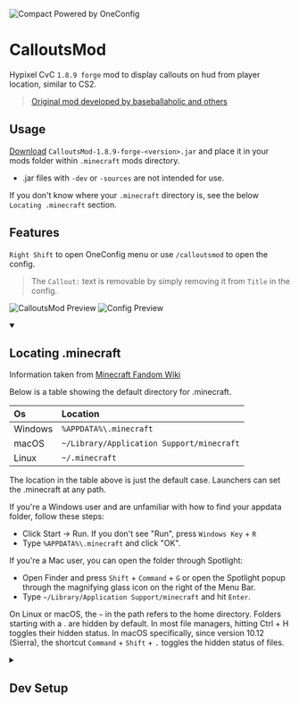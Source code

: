 ![Compact Powered by OneConfig](https://polyfrost.org/img/compact_vector.svg)
# CalloutsMod
Hypixel CvC `1.8.9 forge` mod to display callouts on hud from player location, similar to CS2.

> [Original mod developed by baseballaholic and others](https://github.com/baseballaholic/callouts-mod/)

## Usage
[Download](https://github.com/iamnoyou/CalloutsMod/releases) `CalloutsMod-1.8.9-forge-<version>.jar` and place it in your mods folder within `.minecraft` mods directory.
- .jar files with `-dev` or `-sources` are not intended for use.

If you don't know where your `.minecraft` directory is, see the below `Locating .minecraft` section.

## Features
`Right Shift` to open OneConfig menu or use `/calloutsmod` to open the config.
> The `Callout:` text is removable by simply removing it from `Title` in the config.

![CalloutsMod Preview](https://i.imgur.com/jDN2G4W.png)
![Config Preview](https://i.imgur.com/XKUQV5G.png)

<details open>
  <summary>
    <h2>
      Locating .minecraft
    </h2>
  </summary>

Information taken from [Minecraft Fandom Wiki](https://minecraft.fandom.com/wiki/.minecraft)

Below is a table showing the default directory for .minecraft.

| Os      | Location                                  |
|:--------|:------------------------------------------|
| Windows | `%APPDATA%\.minecraft`                    |
| macOS   | `~/Library/Application Support/minecraft` |
| Linux   | `~/.minecraft`                            |

The location in the table above is just the default case. Launchers can set the .minecraft at any path.

If you're a Windows user and are unfamiliar with how to find your appdata folder, follow these steps:
- Click Start → Run. If you don't see "Run", press `Windows Key` + `R`
- Type `%APPDATA%\.minecraft` and click "OK".

If you're a Mac user, you can open the folder through Spotlight:
- Open Finder and press `Shift` + `Command` + `G` or open the Spotlight popup through the magnifying glass icon on the right of the Menu Bar.
- Type `~/Library/Application Support/minecraft` and hit `Enter`.

On Linux or macOS, the `~` in the path refers to the home directory. Folders starting with a . are hidden by default. 
In most file managers, hitting Ctrl + H toggles their hidden status. In macOS specifically, since version 10.12 (Sierra), the shortcut `Command` + `Shift` + `.` toggles the hidden status of files.
</details>

<details>
  <summary>
    <h2>
      Dev Setup
    </h2>
  </summary>

> Note: Tested in Intellij IDE, information may differ for a different ide.

- Clone this repository. `https://github.com/iamnoyou/CalloutsMod.git`
- Import as an Intellij IDEA Project and let it configure.
- Reload gradle project.

<details>
  <summary>
    <h2>
      Build
    </h2>
  </summary>

> Both tasks will work.
>
> `>= JDK 16`

- Gradle: tasks > build > build
  - `./gradlew build`
- Gradle: 1.8.9-forge > build > build
  - `./gradlew :1.8.9-forge:build`

</details>

<details>
  <summary>
    <h2>
      Run
    </h2>
  </summary>

> Both tasks will work.
>
> `JDK 8`

- Gradle: tasks > loom > runClient
  - `./gradlew runClient`
- Gradle: 1.8.9-forge > loom > runClient
  - `./gradlew :1.8.9-forge:runClient`

</details>

<details>
  <summary>
    <h2>
      Artifacts
    </h2>
  </summary>

- Located in `/versions/1.8.9-forge/build/libs/` after building.
  - `CalloutsMod-1.8.9-forge-<version>.jar` - Place in mods folder
  - `CalloutsMod-1.8.9-forge-<version>-dev.jar` - Shouldn't be used.
  - `CalloutsMod-1.8.9-forge-<version>-sources.jar` - Source Code
  - `CalloutsMod-1.8.9-forge-<version>-sources-dev.jar`

- Can also be found in this repository via [`Actions`](https://github.com/iamnoyou/CalloutsMod/actions) workflows.

</details>

</details>